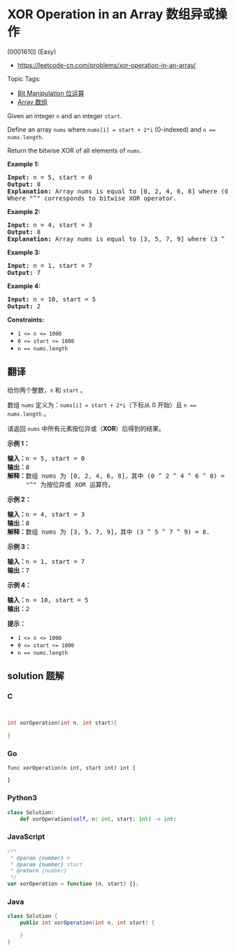 # XOR Operation in an Array 数组异或操作

[0001610] (Easy)

- https://leetcode-cn.com/problems/xor-operation-in-an-array/

Topic Tags:

- [Bit Manipulation 位运算](https://leetcode-cn.com/tag/bit-manipulation/)
- [Array 数组](https://leetcode-cn.com/tag/array/)

Given an integer `n` and an integer `start`.

Define an array `nums` where `nums[i] = start + 2*i` (0-indexed) and `n == nums.length`.

Return the bitwise XOR of all elements of `nums`.

**Example 1:**

<pre><strong>Input:</strong> n = 5, start = 0
<strong>Output:</strong> 8
<strong>Explanation: </strong>Array nums is equal to [0, 2, 4, 6, 8] where (0 ^ 2 ^ 4 ^ 6 ^ 8) = 8.
Where "^" corresponds to bitwise XOR operator.
</pre>

**Example 2:**

<pre><strong>Input:</strong> n = 4, start = 3
<strong>Output:</strong> 8
<strong>Explanation: </strong>Array nums is equal to [3, 5, 7, 9] where (3 ^ 5 ^ 7 ^ 9) = 8.</pre>

**Example 3:**

<pre><strong>Input:</strong> n = 1, start = 7
<strong>Output:</strong> 7
</pre>

**Example 4:**

<pre><strong>Input:</strong> n = 10, start = 5
<strong>Output:</strong> 2
</pre>

**Constraints:**

- `1 <= n <= 1000`
- `0 <= start <= 1000`
- `n == nums.length`

## 翻译

给你两个整数，`n` 和 `start` 。

数组 `nums` 定义为：`nums[i] = start + 2*i`（下标从 0 开始）且 `n == nums.length` 。

请返回 `nums` 中所有元素按位异或（**XOR**）后得到的结果。

**示例 1：**

<pre><strong>输入：</strong>n = 5, start = 0
<strong>输出：</strong>8
<strong>解释：</strong>数组 nums 为 [0, 2, 4, 6, 8]，其中 (0 ^ 2 ^ 4 ^ 6 ^ 8) = 8 。
     "^" 为按位异或 XOR 运算符。
</pre>

**示例 2：**

<pre><strong>输入：</strong>n = 4, start = 3
<strong>输出：</strong>8
<strong>解释：</strong>数组 nums 为 [3, 5, 7, 9]，其中 (3 ^ 5 ^ 7 ^ 9) = 8.</pre>

**示例 3：**

<pre><strong>输入：</strong>n = 1, start = 7
<strong>输出：</strong>7
</pre>

**示例 4：**

<pre><strong>输入：</strong>n = 10, start = 5
<strong>输出：</strong>2
</pre>

**提示：**

- `1 <= n <= 1000`
- `0 <= start <= 1000`
- `n == nums.length`

## solution 题解

### C

```c


int xorOperation(int n, int start){

}
```

### Go

```golang
func xorOperation(n int, start int) int {

}
```

### Python3

```python
class Solution:
    def xorOperation(self, n: int, start: int) -> int:
```

### JavaScript

```javascript
/**
 * @param {number} n
 * @param {number} start
 * @return {number}
 */
var xorOperation = function (n, start) {};
```

### Java

```java
class Solution {
    public int xorOperation(int n, int start) {

    }
}
```
